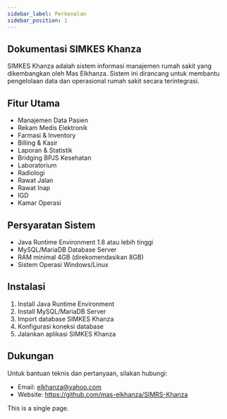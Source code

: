 ```yaml
---
sidebar_label: Perkenalan
sidebar_position: 1
---
```


## Dokumentasi SIMKES Khanza

SIMKES Khanza adalah sistem informasi manajemen rumah sakit yang dikembangkan oleh Mas Elkhanza. Sistem ini dirancang untuk membantu pengelolaan data dan operasional rumah sakit secara terintegrasi.

## Fitur Utama

- Manajemen Data Pasien
- Rekam Medis Elektronik 
- Farmasi & Inventory
- Billing & Kasir
- Laporan & Statistik
- Bridging BPJS Kesehatan
- Laboratorium
- Radiologi
- Rawat Jalan
- Rawat Inap
- IGD
- Kamar Operasi

## Persyaratan Sistem

- Java Runtime Environment 1.8 atau lebih tinggi
- MySQL/MariaDB Database Server
- RAM minimal 4GB (direkomendasikan 8GB)
- Sistem Operasi Windows/Linux

## Instalasi

1. Install Java Runtime Environment
2. Install MySQL/MariaDB Server 
3. Import database SIMKES Khanza
4. Konfigurasi koneksi database
5. Jalankan aplikasi SIMKES Khanza

## Dukungan

Untuk bantuan teknis dan pertanyaan, silakan hubungi:

- Email: elkhanza@yahoo.com
- Website: https://github.com/mas-elkhanza/SIMRS-Khanza


This is a single page.